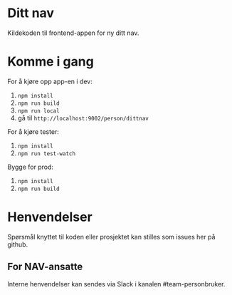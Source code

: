 # Ditt nav

Kildekoden til frontend-appen for ny ditt nav.

# Komme i gang

For å kjøre opp app-en i dev:

1. `npm install`
2. `npm run build`
3. `npm run local`
4. gå til `http://localhost:9002/person/dittnav`

For å kjøre tester:

1. `npm install`
2. `npm run test-watch`

Bygge for prod:

1. `npm install`
2. `npm run build`


# Henvendelser

Spørsmål knyttet til koden eller prosjektet kan stilles som issues her på github.

## For NAV-ansatte

Interne henvendelser kan sendes via Slack i kanalen #team-personbruker.
